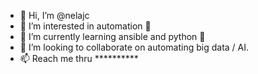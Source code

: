 - 👋 Hi, I’m @nelajc
- 👀 I’m interested in automation 🤖
- 🌱 I’m currently learning ansible and python 🐍
- 💞️ I’m looking to collaborate on automating big data / AI.
- 📫 Reach me thru **********

<!---
nelajc/nelajc is a ✨ special ✨ repository because its `README.md` (this file) appears on your GitHub profile.
You can click the Preview link to take a look at your changes.
--->
